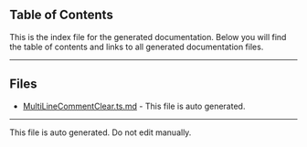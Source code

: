 ## Table of Contents

This is the index file for the generated documentation. Below you will find the table of contents and links to all generated documentation files.

---


## Files

- [MultiLineCommentClear.ts.md](MultiLineCommentClear.ts.md) - This file is auto generated.



---

This file is auto generated. Do not edit manually.